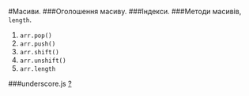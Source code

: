 #Масиви.
###Оголошення масиву.
###Індекси.
###Методи масивів, `length`.
1. `arr.pop()`
1. `arr.push()`
1. `arr.shift()`
1. `arr.unshift()`
1. `arr.length`

###underscore.js [?](http://underscorejs.ru)
